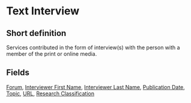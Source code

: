 # Text Interview
## Short definition
Services contributed in the form of interview(s) with the person with a member of the print or online media.
## Fields
[Forum](../Object-Fields/Text%20Interview/Forum.md),
[Interviewer First Name](../Object-Fields/Text%20Interview/Interviewer%20First%20Name.md),
[Interviewer Last Name](../Object-Fields/Text%20Interview/Interviewer%20Last%20Name.md),
[Publication Date](../Object-Fields/Text%20Interview/Publication%20Date.md),
[Topic](../Object-Fields/Text%20Interview/Topic.md),
[URL](../Object-Fields/Text%20Interview/URL.md),
[Research Classification](../Object-Fields/Text%20Interview/Research%20Classification.md)
